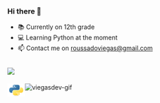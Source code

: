 ### Hi there 🖖

- 📚 Currently on 12th grade
- 💻 Learning Python at the moment
- 📫 Contact me on roussadoviegas@gmail.com
##

 <div>
  <a href="https://github.com/viegasdev">
  <img height="180em" src="https://github-readme-stats.vercel.app/api?username=viegasdev&show_icons=true&theme=dark&include_all_commits=true&count_private=true"/>
</div>
<div style="display: inline_block"><br>
  <img align="left" alt="viegasdev-Python" height="30" width="40" src="https://raw.githubusercontent.com/devicons/devicon/master/icons/python/python-original.svg">
  <img align="left" alt="viegasdev-gif" height="60" width="120" src="https://media.giphy.com/media/L1R1tvI9svkIWwpVYr/giphy.gif?cid=ecf05e47idlx0qzzqfw4alvq18f8cmuuz0naycjygx3eog1h&rid=giphy.gif&ct=g">
</div>
